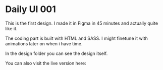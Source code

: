 # Daily UI 001

This is the first design. I made it in Figma in 45 minutes and actually quite like it.

The coding part is built with HTML and SASS. I might finetune it with animations later on
when i have time.

In the design folder you can see the design itself.

You can also visit the live version here: 